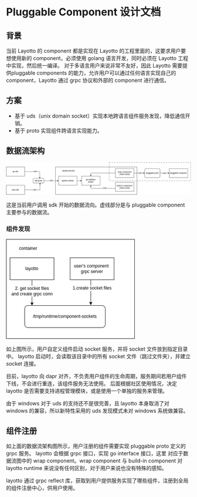 # Pluggable Component 设计文档

## 背景

当前 Layotto 的 component 都是实现在 Layotto 的工程里面的，这要求用户要想使用新的 component，必须使用 golang 语言开发，同时必须在 Layotto 工程中实现，然后统一编译。
对于多语言用户来说非常不友好，因此 Layotto 需要提供pluggable components 的能力，允许用户可以通过任何语言实现自己的component，Layotto 通过 grpc 协议和外部的 component 进行通信。

## 方案

- 基于 uds（unix domain socket）实现本地跨语言组件服务发现，降低通信开销。
- 基于 proto 实现组件跨语言实现能力。

## 数据流架构

![](../../../img/pluggable/layotto_datatflow.png)

这是当前用户调用 sdk 开始的数据流向。虚线部分是与 pluggable component 主要参与的数据流。

### 组件发现

![](../../../img/pluggable/layotto.png)

如上图所示，用户自定义组件启动 socket 服务，并将 socket 文件放到指定目录中。 layotto 启动时，会读取该目录中的所有 socket 文件（跳过文件夹），并建立 socket 连接。

目前，layotto 向 dapr 对齐，不负责用户组件的生命周期，服务期间若用户组件下线，不会进行重连，该组件服务无法使用。
后面根据社区使用情况，决定 layotto 是否需要支持进程管理模块，或是使用一个单独的服务来管理。

由于 windows 对于 uds 的支持还不是很完善，且 layotto 本身取消了对 windows 的兼容，所以新特性采用的 uds 发现模式未对 windows 系统做兼容。

## 组件注册

如上面的数据流架构图所示，用户注册的组件需要实现 pluggable proto 定义的 grpc 服务。 layotto 会根据 grpc 接口，实现 go interface 接口，这里
对应于数据流图中的 wrap component。wrap component 与 build-in component 对 layotto runtime 来说没有任何区别，对于用户来说也没有特殊的感知。
 
layotto 通过 grpc reflect 库，获取到用户提供服务实现了哪些组件，注册到全局的组件注册中心，供用户使用。